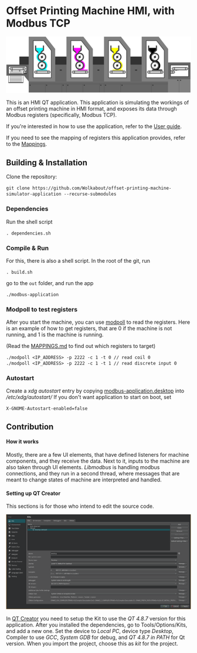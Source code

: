 # Offset Printing Machine HMI, with Modbus TCP

![](user-guide/img/Offset.svg)

This is an HMI QT application. This application is simulating the workings of an offset printing machine in HMI format,
and exposes its data through Modbus registers (specifically, Modbus TCP).

If you're interested in how to use the application, 
refer to the [User guide](user-guide/USERGUIDE.md).

If you need to see the mapping of registers this application provides,
refer to the [Mappings](MAPPINGS.md). 

## Building & Installation

Clone the repository:
```
git clone https://github.com/Wolkabout/offset-printing-machine-simulator-application --recurse-submodules
```

### Dependencies
Run the shell script
```
. dependencies.sh
```

### Compile & Run

For this, there is also a shell script. In the root of the git, run
```
. build.sh
```

go to the `out` folder, and run the app
```
./modbus-application
```

### Modpoll to test registers

After you start the machine, you can use [modpoll](https://www.modbusdriver.com/modpoll.html) to read the registers.
Here is an example of how to get registers, that are 0 if the machine is not running, and 1 is the machine is running. 

(Read the [MAPPINGS.md](MAPPINGS.md) to find out which registers to target)

```
./modpoll <IP_ADDRESS> -p 2222 -c 1 -t 0 // read coil 0
./modpoll <IP_ADDRESS> -p 2222 -c 1 -t 1 // read discrete input 0
```

### Autostart

Create a *xdg autostart* entry by copying [modbus-application.desktop](modbus-application.desktop) into */etc/xdg/autostart/*
If you don't want application to start on boot, set
```
X-GNOME-Autostart-enabled=false
```

## Contribution

#### How it works

Mostly, there are a few UI elements, that have defined listeners for machine components,
and they receive the data. Next to it, inputs to the machine are also taken through UI 
elements. *Libmodbus* is handling modbus connections, and they run in a second thread,
where messages that are meant to change states of machine are interpreted and handled.

#### Setting up QT Creator
This sections is for those who intend to edit the source code.

![](user-guide/img/kit.png)

In [QT Creator](https://www.qt.io/download-qt-installer?hsCtaTracking=99d9dd4f-5681-48d2-b096-470725510d34%7C074ddad0-fdef-4e53-8aa8-5e8a876d6ab4) 
you need to setup the Kit to use the *QT 4.8.7* version for this application.
After you installed the dependencies, go to Tools/Options/Kits, and add a new one. Set the device 
to *Local PC*, device type *Desktop*, Compiler to use *GCC*, *System GDB* for debug, and *QT 4.8.7 in PATH* for Qt version.
When you import the project, choose this as *kit* for the project.
